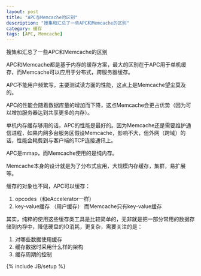 ```yaml
---
layout: post
title: "APC与Memcache的区别"
description: "搜集和汇总了一些APC和Memcache的区别"
category: 缓存
tags: [APC, Memcache]
---
```

搜集和汇总了一些APC和Memcache的区别

APC和Memcache都是基于内存的缓存方案，最大的区别在于APC用于单机缓存，而Memcache可以应用于分布式，跨服务器缓存。

APC不能用户频繁写，主要测试读方面的性能，这点上是Memcache望尘莫及的。

APC的性能会随着数据库量的增加而下降，这点Memcache会更占优势（因为可以增加服务器达到共享更多的内存）。

单机内存缓存够用的话，APC的性能是最好的。因为Memcache还是需要维护通信进程，如果内网多台服务区假设Memcache，影响不大，但外网（跨域）的话，性能会耗费到与客户端的TCP连接通讯上。

APC是mmap，而Memcache使用的是纯内存。

Memcache本身的设计就是为了分布式应用，大规模内存缓存，集群，易扩展等。

缓存的对象也不同，APC可以缓存：
1. opcodes（和eAccelerator一样）
2. key-value缓存 （用户缓存）
而Memcache只有key-value缓存

其实，纯粹的使用这些缓存类工具是比较简单的，无非就是把一部分常用的数据存储到内存中，降低硬盘的IO消耗，更复杂，需要关注的是：
1. 对哪些数据使用缓存
2. 缓存数据时采用什么样的架构
3. 缓存周期的控制

{% include JB/setup %}

